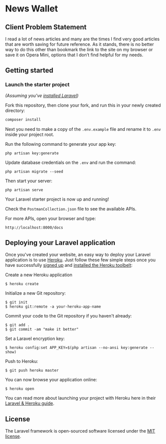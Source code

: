 # News Wallet

## Client Problem Statement 

I read a lot of news articles and many are the times I find very good articles that are worth saving for future reference. As it stands, there is no better way to do this other than bookmark the link to the site on my browser or save it on Opera Mini, options that I don’t find helpful for my needs.


## Getting started

### Launch the starter project

*(Assuming you've [installed Laravel](https://laravel.com/docs/5.7/installation))*

Fork this repository, then clone your fork, and run this in your newly created directory:

``` bash
composer install
```

Next you need to make a copy of the `.env.example` file and rename it to `.env` inside your project root.

Run the following command to generate your app key:

```
php artisan key:generate
```

Update database credentials on the ```.env``` and run the command:
```
php artisan migrate --seed
```
Then start your server:

```
php artisan serve
```


Your Laravel starter project is now up and running! 


Check the ```PostmanCollection.json``` file to see the available APIs. 

For more APIs, open your browser and type:
```
http://localhost:8000/docs
```

## Deploying your Laravel application

Once you've created your website, an easy way to deploy your Laravel application is to use [Heroku](http://www.heroku.com). Just follow these few simple steps once you have successfully [signed up](https://id.heroku.com/signup/www-header) and [installed the Heroku toolbelt](https://toolbelt.heroku.com/):

Create a new Heroku application

```
$ heroku create
```

Initialize a new Git repository:

```
$ git init
$ heroku git:remote -a your-heroku-app-name
```

Commit your code to the Git repository if you haven't already:

```
$ git add .
$ git commit -am "make it better"
```

Set a Laravel encryption key:

```
$ heroku config:set APP_KEY=$(php artisan --no-ansi key:generate --show)
```

Push to Heroku:

```
$ git push heroku master
```

You can now browse your application online:

```
$ heroku open
```

You can read more about launching your project with Heroku here in their [Laravel & Heroku guide](https://devcenter.heroku.com/articles/getting-started-with-laravel).

## License

The Laravel framework is open-sourced software licensed under the [MIT license](https://opensource.org/licenses/MIT).

